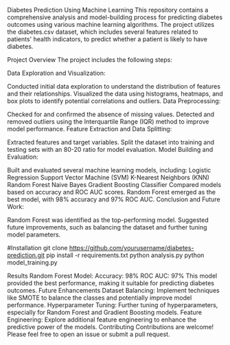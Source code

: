 Diabetes Prediction Using Machine Learning
This repository contains a comprehensive analysis and model-building process for predicting diabetes outcomes using various machine learning algorithms. The project utilizes the diabetes.csv dataset, which includes several features related to patients' health indicators, to predict whether a patient is likely to have diabetes.

Project Overview
The project includes the following steps:

Data Exploration and Visualization:

Conducted initial data exploration to understand the distribution of features and their relationships.
Visualized the data using histograms, heatmaps, and box plots to identify potential correlations and outliers.
Data Preprocessing:

Checked for and confirmed the absence of missing values.
Detected and removed outliers using the Interquartile Range (IQR) method to improve model performance.
Feature Extraction and Data Splitting:

Extracted features and target variables.
Split the dataset into training and testing sets with an 80-20 ratio for model evaluation.
Model Building and Evaluation:

Built and evaluated several machine learning models, including:
Logistic Regression
Support Vector Machine (SVM)
K-Nearest Neighbors (KNN)
Random Forest
Naive Bayes
Gradient Boosting Classifier
Compared models based on accuracy and ROC AUC scores.
Random Forest emerged as the best model, with 98% accuracy and 97% ROC AUC.
Conclusion and Future Work:

Random Forest was identified as the top-performing model.
Suggested future improvements, such as balancing the dataset and further tuning model parameters.

#Installation
git clone https://github.com/yourusername/diabetes-prediction.git
pip install -r requirements.txt
python analysis.py
python model_training.py

Results
Random Forest Model:
Accuracy: 98%
ROC AUC: 97%
This model provided the best performance, making it suitable for predicting diabetes outcomes.
Future Enhancements
Dataset Balancing: Implement techniques like SMOTE to balance the classes and potentially improve model performance.
Hyperparameter Tuning: Further tuning of hyperparameters, especially for Random Forest and Gradient Boosting models.
Feature Engineering: Explore additional feature engineering to enhance the predictive power of the models.
Contributing
Contributions are welcome! Please feel free to open an issue or submit a pull request.
